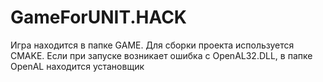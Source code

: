 # GameForUNIT.HACK
Игра находится в папке GAME.
Для сборки проекта используется CMAKE.
Если при запуске возникает ошибка с OpenAL32.DLL, в папке OpenAL находится установщик
